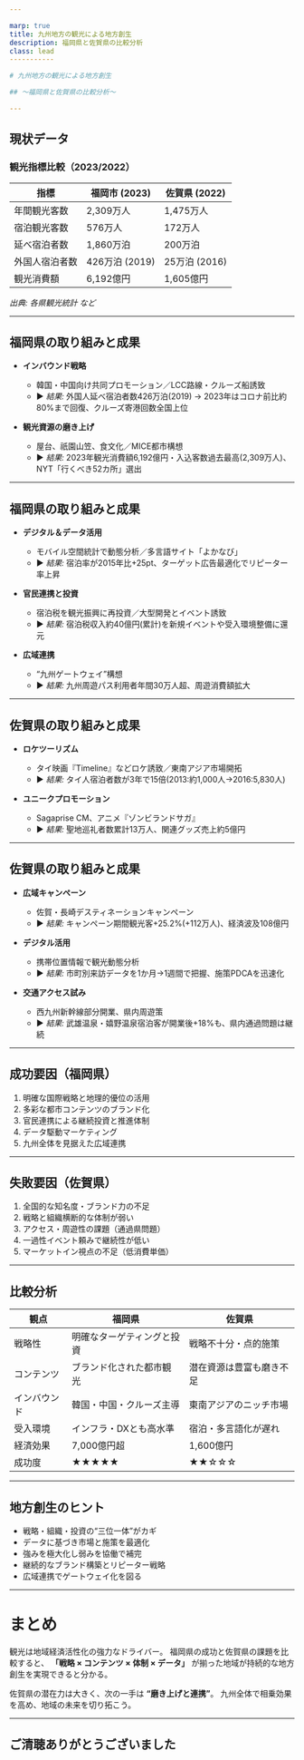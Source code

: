 ```yaml
---

marp: true
title: 九州地方の観光による地方創生
description: 福岡県と佐賀県の比較分析
class: lead
-----------

# 九州地方の観光による地方創生

## 〜福岡県と佐賀県の比較分析〜

---
```


## 現状データ

### 観光指標比較（2023/2022）

| 指標      | 福岡市 (2023)   | 佐賀県 (2022)  |
| ------- | ------------ | ----------- |
| 年間観光客数  | 2,309万人      | 1,475万人     |
| 宿泊観光客数  | 576万人        | 172万人       |
| 延べ宿泊者数  | 1,860万泊      | 200万泊       |
| 外国人宿泊者数 | 426万泊 (2019) | 25万泊 (2016) |
| 観光消費額   | 6,192億円      | 1,605億円     |

*出典: 各県観光統計 など*

---

## 福岡県の取り組みと成果

* **インバウンド戦略**

  * 韓国・中国向け共同プロモーション／LCC路線・クルーズ船誘致
  * ▶ *結果:* 外国人延べ宿泊者数426万泊(2019) → 2023年はコロナ前比約80%まで回復、クルーズ寄港回数全国上位
* **観光資源の磨き上げ**

  * 屋台、祇園山笠、食文化／MICE都市構想
  * ▶ *結果:* 2023年観光消費額6,192億円・入込客数過去最高(2,309万人)、NYT「行くべき52カ所」選出
---
## 福岡県の取り組みと成果
* **デジタル＆データ活用**

  * モバイル空間統計で動態分析／多言語サイト「よかなび」
  * ▶ *結果:* 宿泊率が2015年比+25pt、ターゲット広告最適化でリピーター率上昇
* **官民連携と投資**

  * 宿泊税を観光振興に再投資／大型開発とイベント誘致
  * ▶ *結果:* 宿泊税収入約40億円(累計)を新規イベントや受入環境整備に還元
* **広域連携**

  * “九州ゲートウェイ”構想
  * ▶ *結果:* 九州周遊パス利用者年間30万人超、周遊消費額拡大

---

## 佐賀県の取り組みと成果

* **ロケツーリズム**

  * タイ映画『Timeline』などロケ誘致／東南アジア市場開拓
  * ▶ *結果:* タイ人宿泊者数が3年で15倍(2013:約1,000人→2016:5,830人)
* **ユニークプロモーション**

  * Sagaprise CM、アニメ『ゾンビランドサガ』
  * ▶ *結果:* 聖地巡礼者数累計13万人、関連グッズ売上約5億円
---

## 佐賀県の取り組みと成果
* **広域キャンペーン**

  * 佐賀・長崎デスティネーションキャンペーン
  * ▶ *結果:* キャンペーン期間観光客+25.2%(+112万人)、経済波及108億円
* **デジタル活用**

  * 携帯位置情報で観光動態分析
  * ▶ *結果:* 市町別来訪データを1か月→1週間で把握、施策PDCAを迅速化
* **交通アクセス試み**

  * 西九州新幹線部分開業、県内周遊策
  * ▶ *結果:* 武雄温泉・嬉野温泉宿泊客が開業後+18%も、県内通過問題は継続

---

## 成功要因（福岡県）

1. 明確な国際戦略と地理的優位の活用
2. 多彩な都市コンテンツのブランド化
3. 官民連携による継続投資と推進体制
4. データ駆動マーケティング
5. 九州全体を見据えた広域連携

---

## 失敗要因（佐賀県）

1. 全国的な知名度・ブランド力の不足
2. 戦略と組織横断的な体制が弱い
3. アクセス・周遊性の課題（通過県問題）
4. 一過性イベント頼みで継続性が低い
5. マーケットイン視点の不足（低消費単価）

---

## 比較分析

| 観点     | 福岡県           | 佐賀県          |
| ------ | ------------- | ------------ |
| 戦略性    | 明確なターゲティングと投資 | 戦略不十分・点的施策   |
| コンテンツ  | ブランド化された都市観光  | 潜在資源は豊富も磨き不足 |
| インバウンド | 韓国・中国・クルーズ主導  | 東南アジアのニッチ市場  |
| 受入環境   | インフラ・DXとも高水準  | 宿泊・多言語化が遅れ   |
| 経済効果   | 7,000億円超      | 1,600億円      |
| 成功度    | ★★★★★         | ★★☆☆☆        |

---

## 地方創生のヒント

* 戦略・組織・投資の“三位一体”がカギ
* データに基づき市場と施策を最適化
* 強みを極大化し弱みを協働で補完
* 継続的なブランド構築とリピーター戦略
* 広域連携でゲートウェイ化を図る

---

# まとめ

観光は地域経済活性化の強力なドライバー。
福岡県の成功と佐賀県の課題を比較すると、
**「戦略 × コンテンツ × 体制 × データ」** が揃った地域が持続的な地方創生を実現できると分かる。

佐賀県の潜在力は大きく、次の一手は **“磨き上げと連携”**。
九州全体で相乗効果を高め、地域の未来を切り拓こう。

---

<!-- _class: lead -->

## ご清聴ありがとうございました
